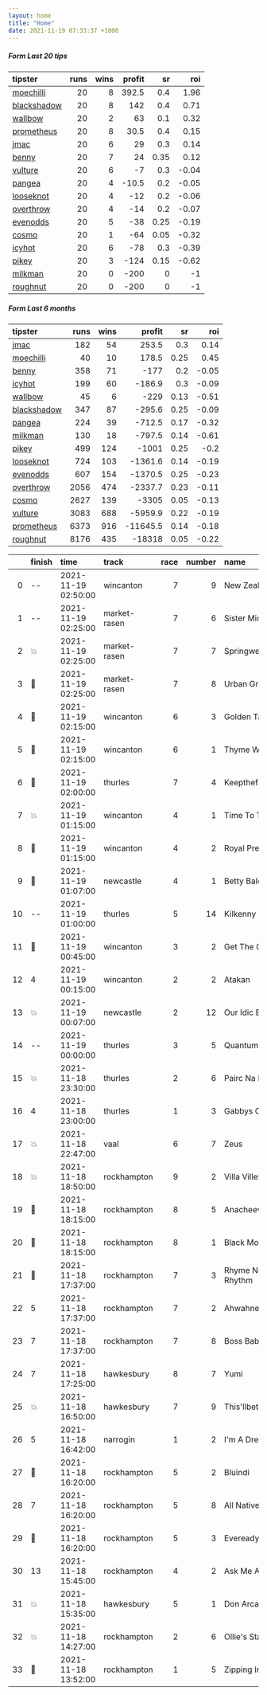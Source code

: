 ```yaml
---   
layout: home  
title: "Home"   
date: 2021-11-19 07:33:37 +1000  
---   
```



##### Form Last 20 tips   

| tipster                                                         |   runs |   wins |   profit |   sr |   roi |
|:----------------------------------------------------------------|-------:|-------:|---------:|-----:|------:|
| [moechilli](https://mrwayneo.github.io/tips/moechilli.html)     |     20 |      8 |    392.5 | 0.4  |  1.96 |
| [blackshadow](https://mrwayneo.github.io/tips/blackshadow.html) |     20 |      8 |    142   | 0.4  |  0.71 |
| [wallbow](https://mrwayneo.github.io/tips/wallbow.html)         |     20 |      2 |     63   | 0.1  |  0.32 |
| [prometheus](https://mrwayneo.github.io/tips/prometheus.html)   |     20 |      8 |     30.5 | 0.4  |  0.15 |
| [jmac](https://mrwayneo.github.io/tips/jmac.html)               |     20 |      6 |     29   | 0.3  |  0.14 |
| [benny](https://mrwayneo.github.io/tips/benny.html)             |     20 |      7 |     24   | 0.35 |  0.12 |
| [vulture](https://mrwayneo.github.io/tips/vulture.html)         |     20 |      6 |     -7   | 0.3  | -0.04 |
| [pangea](https://mrwayneo.github.io/tips/pangea.html)           |     20 |      4 |    -10.5 | 0.2  | -0.05 |
| [looseknot](https://mrwayneo.github.io/tips/looseknot.html)     |     20 |      4 |    -12   | 0.2  | -0.06 |
| [overthrow](https://mrwayneo.github.io/tips/overthrow.html)     |     20 |      4 |    -14   | 0.2  | -0.07 |
| [evenodds](https://mrwayneo.github.io/tips/evenodds.html)       |     20 |      5 |    -38   | 0.25 | -0.19 |
| [cosmo](https://mrwayneo.github.io/tips/cosmo.html)             |     20 |      1 |    -64   | 0.05 | -0.32 |
| [icyhot](https://mrwayneo.github.io/tips/icyhot.html)           |     20 |      6 |    -78   | 0.3  | -0.39 |
| [pikey](https://mrwayneo.github.io/tips/pikey.html)             |     20 |      3 |   -124   | 0.15 | -0.62 |
| [milkman](https://mrwayneo.github.io/tips/milkman.html)         |     20 |      0 |   -200   | 0    | -1    |
| [roughnut](https://mrwayneo.github.io/tips/roughnut.html)       |     20 |      0 |   -200   | 0    | -1    |

##### Form Last 6 months   

| tipster                                                         |   runs |   wins |   profit |   sr |   roi |
|:----------------------------------------------------------------|-------:|-------:|---------:|-----:|------:|
| [jmac](https://mrwayneo.github.io/tips/jmac.html)               |    182 |     54 |    253.5 | 0.3  |  0.14 |
| [moechilli](https://mrwayneo.github.io/tips/moechilli.html)     |     40 |     10 |    178.5 | 0.25 |  0.45 |
| [benny](https://mrwayneo.github.io/tips/benny.html)             |    358 |     71 |   -177   | 0.2  | -0.05 |
| [icyhot](https://mrwayneo.github.io/tips/icyhot.html)           |    199 |     60 |   -186.9 | 0.3  | -0.09 |
| [wallbow](https://mrwayneo.github.io/tips/wallbow.html)         |     45 |      6 |   -229   | 0.13 | -0.51 |
| [blackshadow](https://mrwayneo.github.io/tips/blackshadow.html) |    347 |     87 |   -295.6 | 0.25 | -0.09 |
| [pangea](https://mrwayneo.github.io/tips/pangea.html)           |    224 |     39 |   -712.5 | 0.17 | -0.32 |
| [milkman](https://mrwayneo.github.io/tips/milkman.html)         |    130 |     18 |   -797.5 | 0.14 | -0.61 |
| [pikey](https://mrwayneo.github.io/tips/pikey.html)             |    499 |    124 |  -1001   | 0.25 | -0.2  |
| [looseknot](https://mrwayneo.github.io/tips/looseknot.html)     |    724 |    103 |  -1361.6 | 0.14 | -0.19 |
| [evenodds](https://mrwayneo.github.io/tips/evenodds.html)       |    607 |    154 |  -1370.5 | 0.25 | -0.23 |
| [overthrow](https://mrwayneo.github.io/tips/overthrow.html)     |   2056 |    474 |  -2337.7 | 0.23 | -0.11 |
| [cosmo](https://mrwayneo.github.io/tips/cosmo.html)             |   2627 |    139 |  -3305   | 0.05 | -0.13 |
| [vulture](https://mrwayneo.github.io/tips/vulture.html)         |   3083 |    688 |  -5959.9 | 0.22 | -0.19 |
| [prometheus](https://mrwayneo.github.io/tips/prometheus.html)   |   6373 |    916 | -11645.5 | 0.14 | -0.18 |
| [roughnut](https://mrwayneo.github.io/tips/roughnut.html)       |   8176 |    435 | -18318   | 0.05 | -0.22 |

|    | finish            | time                | track        |   race |   number | name             |   odds | tipster            |
|---:|:------------------|:--------------------|:-------------|-------:|---------:|:-----------------|-------:|:-------------------|
|  0 | --                | 2021-11-19 02:50:00 | wincanton    |      7 |        9 | New Zealander    |   3.75 | overthrow          |
|  1 | --                | 2021-11-19 02:25:00 | market-rasen |      7 |        6 | Sister Michael   |   9    | looseknot          |
|  2 | :boom:            | 2021-11-19 02:25:00 | market-rasen |      7 |        7 | Springwell Bay   |   1.6  | vulture            |
|  3 | :3rd_place_medal: | 2021-11-19 02:25:00 | market-rasen |      7 |        8 | Urban Grit       |   5.5  | vulture            |
|  4 | :3rd_place_medal: | 2021-11-19 02:15:00 | wincanton    |      6 |        3 | Golden Taipan    |   3.3  | evenodds,overthrow |
|  5 | :2nd_place_medal: | 2021-11-19 02:15:00 | wincanton    |      6 |        1 | Thyme White      |   3    | overthrow          |
|  6 | :3rd_place_medal: | 2021-11-19 02:00:00 | thurles      |      7 |        4 | Keepthefaithinme |   1.3  | vulture            |
|  7 | :boom:            | 2021-11-19 01:15:00 | wincanton    |      4 |        1 | Time To Tinker   |   2.2  | evenodds,overthrow |
|  8 | :2nd_place_medal: | 2021-11-19 01:15:00 | wincanton    |      4 |        2 | Royal Pretender  |   1.95 | vulture            |
|  9 | :2nd_place_medal: | 2021-11-19 01:07:00 | newcastle    |      4 |        1 | Betty Baloo      |   2.1  | milkman            |
| 10 | --                | 2021-11-19 01:00:00 | thurles      |      5 |       14 | Kilkenny Star    |   7.5  | looseknot          |
| 11 | :3rd_place_medal: | 2021-11-19 00:45:00 | wincanton    |      3 |        2 | Get The Game     |   4.6  | overthrow          |
| 12 | 4                 | 2021-11-19 00:15:00 | wincanton    |      2 |        2 | Atakan           |   7    | looseknot          |
| 13 | :boom:            | 2021-11-19 00:07:00 | newcastle    |      2 |       12 | Our Idic Boy     |   7.5  | looseknot          |
| 14 | --                | 2021-11-19 00:00:00 | thurles      |      3 |        5 | Quantum Realm    |   3.25 | vulture            |
| 15 | :boom:            | 2021-11-18 23:30:00 | thurles      |      2 |        6 | Pairc Na Ngael   |   4.5  | looseknot          |
| 16 | 4                 | 2021-11-18 23:00:00 | thurles      |      1 |        3 | Gabbys Cross     |  21    | pangea             |
| 17 | :boom:            | 2021-11-18 22:47:00 | vaal         |      6 |        7 | Zeus             |   0    | milkman            |
| 18 | :boom:            | 2021-11-18 18:50:00 | rockhampton  |      9 |        2 | Villa Villekulla |   4    | vulture,pangea     |
| 19 | :3rd_place_medal: | 2021-11-18 18:15:00 | rockhampton  |      8 |        5 | Anacheeva Lad    |   3.9  | pangea             |
| 20 | :2nd_place_medal: | 2021-11-18 18:15:00 | rockhampton  |      8 |        1 | Black Monaco     |   5    | evenodds,overthrow |
| 21 | :3rd_place_medal: | 2021-11-18 17:37:00 | rockhampton  |      7 |        3 | Rhyme Nor Rhythm |   5    | pangea,overthrow   |
| 22 | 5                 | 2021-11-18 17:37:00 | rockhampton  |      7 |        2 | Ahwahneechee     |   6.1  | pangea             |
| 23 | 7                 | 2021-11-18 17:37:00 | rockhampton  |      7 |        8 | Boss Baby        |  10    | pangea             |
| 24 | 7                 | 2021-11-18 17:25:00 | hawkesbury   |      8 |        7 | Yumi             |   3.7  | jmac               |
| 25 | :boom:            | 2021-11-18 16:50:00 | hawkesbury   |      7 |        9 | This'llbetheone  |   2.38 | evenodds,jmac      |
| 26 | 5                 | 2021-11-18 16:42:00 | narrogin     |      1 |        2 | I'm A Dreamer    |   1.72 | vulture            |
| 27 | :3rd_place_medal: | 2021-11-18 16:20:00 | rockhampton  |      5 |        2 | Bluindi          |   2.7  | pangea,icyhot      |
| 28 | 7                 | 2021-11-18 16:20:00 | rockhampton  |      5 |        8 | All Native       |   9    | pangea             |
| 29 | :2nd_place_medal: | 2021-11-18 16:20:00 | rockhampton  |      5 |        3 | Eveready         |   7.5  | benny,pangea       |
| 30 | 13                | 2021-11-18 15:45:00 | rockhampton  |      4 |        2 | Ask Me Again     |   8    | evenodds,overthrow |
| 31 | :boom:            | 2021-11-18 15:35:00 | hawkesbury   |      5 |        1 | Don Arcangelo    |   4    | overthrow,jmac     |
| 32 | :boom:            | 2021-11-18 14:27:00 | rockhampton  |      2 |        6 | Ollie's Stand    |   1.55 | pangea             |
| 33 | :3rd_place_medal: | 2021-11-18 13:52:00 | rockhampton  |      1 |        5 | Zipping Irish    |   3.55 | overthrow          |